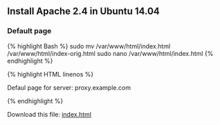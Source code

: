 ## Install Apache 2.4 in Ubuntu 14.04

### Default page

{% highlight Bash %}
sudo mv /var/www/html/index.html /var/www/html/index-orig.html
sudo nano /var/www/html/index.html
{% endhighlight %}

{% highlight HTML linenos %}
<!DOCTYPE html>
<html lang="en">
    <head>
        <meta charset="utf-8">
        <title>Default</title>
    </head>
    <body>
        <p>Defaul page for server: proxy.example.com</p>
    </body>
</html>
{% endhighlight %}

Download this file: [index.html](files/index.html)
